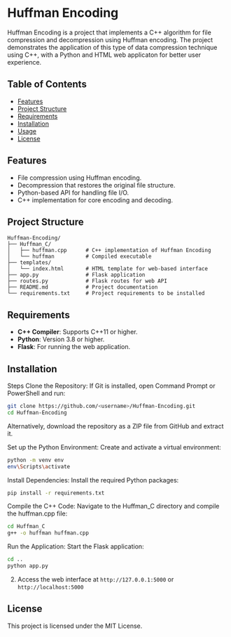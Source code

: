
# Huffman Encoding

Huffman Encoding is a project that implements a C++ algorithm for file compression and decompression using Huffman encoding. The project demonstrates the application of this type of data compression technique using C++, with a Python and HTML web applicaton for better user experience.

## Table of Contents

- [Features](#features)
- [Project Structure](#project-structure)
- [Requirements](#requirements)
- [Installation](#installation)
- [Usage](#usage)
- [License](#license)

## Features

- File compression using Huffman encoding.
- Decompression that restores the original file structure.
- Python-based API for handling file I/O.
- C++ implementation for core encoding and decoding.

## Project Structure

```plaintext
Huffman-Encoding/
├── Huffman_C/
│   ├── huffman.cpp      # C++ implementation of Huffman Encoding
│   └── huffman          # Compiled executable
├── templates/
│   └── index.html       # HTML template for web-based interface
├── app.py               # Flask application
├── routes.py            # Flask routes for web API
├── README.md            # Project documentation
└── requirements.txt     # Project requirements to be installed
```

## Requirements

- **C++ Compiler**: Supports C++11 or higher.
- **Python**: Version 3.8 or higher.
- **Flask**: For running the web application.

## Installation

Steps
Clone the Repository: If Git is installed, open Command Prompt or PowerShell and run:


```bash
git clone https://github.com/<username>/Huffman-Encoding.git
cd Huffman-Encoding
```

Alternatively, download the repository as a ZIP file from GitHub and extract it.

Set up the Python Environment: Create and activate a virtual environment:

```bash
python -m venv env
env\Scripts\activate
```

Install Dependencies: Install the required Python packages:

```bash
pip install -r requirements.txt
```

Compile the C++ Code: Navigate to the Huffman_C directory and compile the huffman.cpp file:

```bash
cd Huffman_C
g++ -o huffman huffman.cpp
```

Run the Application: Start the Flask application:

```bash
cd ..
python app.py
```

2. Access the web interface at `http://127.0.0.1:5000` or `http://localhost:5000`

## License

This project is licensed under the MIT License.
